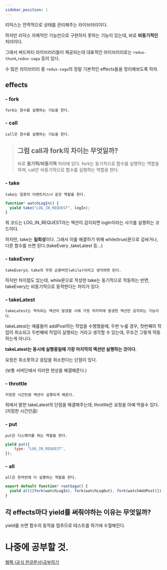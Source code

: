 ```yaml
---
sidebar_position: 1
---
```


리덕스는 전역적으로 상태를 관리해주는 라이브러리이다.

하지만 리덕스 자체적인 기능만으로 구현하지 못하는 기능이 있는데, 바로 **비동기적인** 처리이다.

그래서 써드파티 라이브러리들이 제공되는데 대표적인 라이브러리로는 `redux-thunk`,`redux-saga` 등이 있다.

수 많은 라이브러리 중 `redux-saga`의 정말 기본적인 effects들을 정리해보도록 하자.

## effects

### - fork

    fork는 함수를 실행하는 기능을 한다.

### - call

    call은 함수를 실행하는 기능을 한다.

> ## 그럼 call과 fork의 차이는 무엇일까?
>
> 바로 **동기적/비동기적** 처리에 있다.
> fork는 동기적으로 함수를 실행하는 역할을 하며,
> call은 비동기적으로 함수를 실행하는 역할을 한다.

### - take

    take는 일종의 이벤트리스너 같은 역할을 한다.

```js
function* watchLogIn() {
  yield take("LOG_IN_REQUEST", logIn);
}
```

위 코드는 LOG_IN_REQUEST라는 액션이 감지되면 logIn이라는 사가를 실행하는 코드이다.

하지만, take는 **일회성**이다.
그래서 이를 해결하기 위해 while(true)문으로 감싸거나, 다른 함수를 쓰면 된다.(takeEvery ,takeLatest 등...)

### - takeEvery

    takeEvery는 take의 무한 순환버전(while)이라고 생각하면 된다.

하지만 차이점도 있는데, while문으로 작성한 take는 동기적으로 작동하는 반면, takeEvery는 비동기적으로 동작한다는 차이가 있다.

### - takeLatest

    takeLatest는 역속되는 액션이 발생할 시에 가장 마지막에 발생한 액션만 감지하는 기능이다.

takeLatest는 예를들어 addPost하는 작업을 수행했을때, 두번 누를 경우, 첫번째의 작업이 취소되고 두번째에 작업이 실행되는 거라고 생각할 수 있는데, 무조건 그렇게 작동하는게 아니다.

**takeLatest는 동시에 실행중일때 가장 마지막의 액션만 실행하는 것이다.**

요청은 취소못하고 응답을 취소한다는 단점이 있다.

(보통 서버단에서 이러한 현상을 해결해준다.)

### - throttle

    지정한 시간만큼 액션이 실행되게 해준다.

위에서 말한 takeLatest의 단점을 해결해주는데, throttle은 요청을 아예 막을수 있다. (지정한 시간만큼)

### - put

    put은 디스패치를 하는 역할을 한다.

```js
yield put({
    type: "LOG_IN_REQUEST",
});
```

### - all

    all은 한꺼번에 다 실행하는 역할을 한다.

```js
export default function* rootSaga() {
  yield all([fork(watchLogIn), fork(watchLogOut), fork(watchAddPost)]);
}
```

## 각 effects마다 yield를 써줘야하는 이유는 무엇일까?

yield를 쓰면 함수의 동작을 멈추므로 테스트를 하기에 수월해진다.

# 나중에 공부할 것.

[웹팩 (공식 한글문서)공부하기](https://webpack.kr/)
